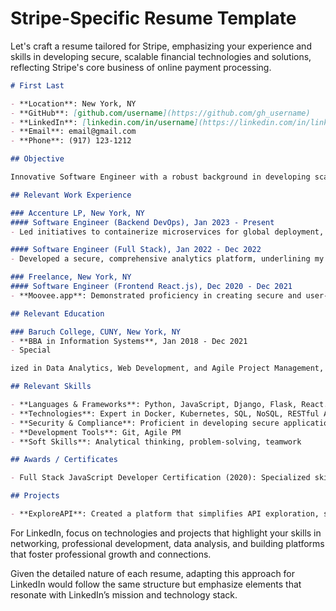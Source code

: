 # Stripe-Specific Resume Template

Let's craft a resume tailored for Stripe, emphasizing your experience and skills in developing secure, scalable financial technologies and solutions, reflecting Stripe's core business of online payment processing.

```markdown
# First Last

- **Location**: New York, NY
- **GitHub**: [github.com/username](https://github.com/gh_username)
- **LinkedIn**: [linkedin.com/in/username](https://linkedin.com/in/linkedin_handle)
- **Email**: email@gmail.com
- **Phone**: (917) 123-1212

## Objective

Innovative Software Engineer with a robust background in developing scalable, secure financial technology solutions. Eager to apply my expertise in backend and full-stack development to Stripe's mission of building economic infrastructure for the internet, enhancing the platform's capabilities in processing online payments securely and efficiently.

## Relevant Work Experience

### Accenture LP, New York, NY
#### Software Engineer (Backend DevOps), Jan 2023 - Present
- Led initiatives to containerize microservices for global deployment, significantly enhancing operational scalability and security—a cornerstone in the fintech industry and directly applicable to Stripe's infrastructure.

#### Software Engineer (Full Stack), Jan 2022 - Dec 2022
- Developed a secure, comprehensive analytics platform, underlining my capacity to handle sensitive financial data and analytics, paralleling Stripe's commitment to data security and insightful financial solutions.

### Freelance, New York, NY
#### Software Engineer (Frontend React.js), Dec 2020 - Dec 2021
- **Moovee.app**: Demonstrated proficiency in creating secure and user-friendly applications, reflecting Stripe's focus on user experience and security in online payments.

## Relevant Education

### Baruch College, CUNY, New York, NY
- **BBA in Information Systems**, Jan 2018 - Dec 2021
- Special

ized in Data Analytics, Web Development, and Agile Project Management, foundational for contributing to Stripe's innovative projects and services.

## Relevant Skills

- **Languages & Frameworks**: Python, JavaScript, Django, Flask, React.js, Node.js
- **Technologies**: Expert in Docker, Kubernetes, SQL, NoSQL, RESTful APIs
- **Security & Compliance**: Proficient in developing secure applications, understanding of financial regulations
- **Development Tools**: Git, Agile PM
- **Soft Skills**: Analytical thinking, problem-solving, teamwork

## Awards / Certificates

- Full Stack JavaScript Developer Certification (2020): Specialized skills in technologies integral to Stripe's development environment.

## Projects

- **ExploreAPI**: Created a platform that simplifies API exploration, showcasing my commitment to developer tools and community resources, reflecting Stripe's developer-centric approach.
```

For LinkedIn, focus on technologies and projects that highlight your skills in networking, professional development, data analysis, and building platforms that foster professional growth and connections.

Given the detailed nature of each resume, adapting this approach for LinkedIn would follow the same structure but emphasize elements that resonate with LinkedIn’s mission and technology stack.
